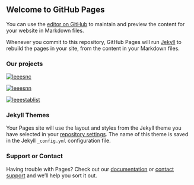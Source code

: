 ## Welcome to GitHub Pages

You can use the [editor on GitHub](https://github.com/XeraPlugins/XeraPlugins.github.io/edit/master/README.md) to maintain and preview the content for your website in Markdown files.

Whenever you commit to this repository, GitHub Pages will run [Jekyll](https://jekyllrb.com/) to rebuild the pages in your site, from the content in your Markdown files.

### Our projects

[![leeesnc](https://github-readme-stats.vercel.app/api/pin/?username=xeraplugins&repo=leeesnc)](https://github.com/XeraPlugins/LeeesNC)
                         
[![leeesnn](https://github-readme-stats.vercel.app/api/pin/?username=xeraplugins&repo=leeesnn)](https://github.com/XeraPlugins/LeeesNN)

[![leeestablist](https://github-readme-stats.vercel.app/api/pin/?username=xeraplugins&repo=leeestablist)](https://github.com/XeraPlugins/LeeesTablist)

### Jekyll Themes

Your Pages site will use the layout and styles from the Jekyll theme you have selected in your [repository settings](https://github.com/XeraPlugins/XeraPlugins.github.io/settings). The name of this theme is saved in the Jekyll `_config.yml` configuration file.

### Support or Contact

Having trouble with Pages? Check out our [documentation](https://docs.github.com/categories/github-pages-basics/) or [contact support](https://github.com/contact) and we’ll help you sort it out.
